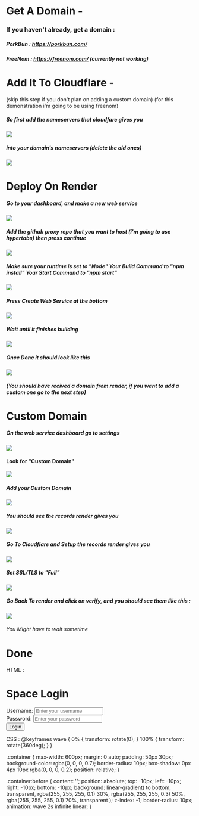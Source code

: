 # Get A Domain -
### If you haven't already, get a domain :
##### PorkBun : https://porkbun.com/
##### FreeNom : https://freenom.com/ (currently not working)

# Add It To Cloudflare -
(skip this step if you don't plan on adding a custom domain)
(for this demonstration i'm going to be using freenom)
##### So first add the nameservers that cloudfare gives you
![](https://github.com/TheNearEnd/How-To-Deploy-A-Proxy/blob/main/images/Screenshot%202023-03-03%207.09.26%20PM.png)
##### into your domain's nameservers (delete the old ones)
![](https://github.com/TheNearEnd/How-To-Deploy-A-Proxy/blob/main/images/Screenshot%202023-03-03%207.11.45%20PM.png)

# Deploy On Render
##### Go to your dashboard, and make a new web service
![](https://github.com/TheNearEnd/How-To-Deploy-A-Proxy/blob/main/images/Screenshot%202023-03-03%207.20.38%20PM.png)
##### Add the github proxy repo that you want to host (i'm going to use hypertabs) then press continue
![](https://github.com/TheNearEnd/How-To-Deploy-A-Proxy/blob/main/images/Screenshot%202023-03-03%207.26.07%20PM.png)
##### Make sure your runtime is set to "Node" Your Build Command to "npm install" Your Start Command to "npm start"
![](https://github.com/TheNearEnd/How-To-Deploy-A-Proxy/blob/main/images/Screenshot%202023-03-03%207.28.40%20PM.png)
##### Press Create Web Service at the bottom
![](https://github.com/TheNearEnd/How-To-Deploy-A-Proxy/blob/main/images/Screenshot%202023-03-03%207.31.40%20PM.png)
##### Wait until it finishes building
![](https://github.com/TheNearEnd/How-To-Deploy-A-Proxy/blob/main/images/Screenshot%202023-03-03%207.33.19%20PM.png)
##### Once Done it should look like this
![](https://github.com/TheNearEnd/How-To-Deploy-A-Proxy/blob/main/images/Screenshot%202023-03-03%207.36.59%20PM.png)
##### (You should have recived a domain from render, if you want to add a custom one go to the next step)
# Custom Domain
##### On the web service dashboard go to settings
![](https://github.com/TheNearEnd/How-To-Deploy-A-Proxy/blob/main/images/Screenshot%202023-03-04%2010.51.39%20AM.png)
#### Look for "Custom Domain"
![](https://github.com/TheNearEnd/How-To-Deploy-A-Proxy/blob/main/images/Screenshot%202023-03-04%2010.55.57%20AM.png)
##### Add your Custom Domain 
![](https://github.com/TheNearEnd/How-To-Deploy-A-Proxy/blob/main/images/Screenshot%202023-03-04%2010.57.33%20AM.png)
##### You should see the records render gives you
![](https://github.com/TheNearEnd/How-To-Deploy-A-Proxy/blob/main/images/Screenshot%202023-03-04%2010.58.18%20AM.png)
##### Go To Cloudflare and Setup the records render gives you
![](https://github.com/TheNearEnd/How-To-Deploy-A-Proxy/blob/main/images/Screenshot%202023-03-04%2010.59.33%20AM.png)
##### Set SSL/TLS to "Full"
![](https://github.com/TheNearEnd/How-To-Deploy-A-Proxy/blob/main/images/Screenshot%202023-03-04%2011.00.42%20AM.png)
##### Go Back To render and click on verify, and you should see them like this :
![](https://github.com/TheNearEnd/How-To-Deploy-A-Proxy/blob/main/images/Screenshot%202023-03-04%2011.04.01%20AM.png)
###### You Might have to wait sometime
# Done

HTML :
<!DOCTYPE html>
<html lang="en">
<head>
  <meta charset="UTF-8">
  <title>Space Login Form</title>
  <link rel="stylesheet" href="style.css">
</head>
<body>
  <div class="container">
    <h1>Space Login</h1>
    <form>
      <div class="form-group">
        <label for="username">Username:</label>
        <input type="text" id="username" name="username" placeholder="Enter your username" required>
      </div>
      <div class="form-group">
        <label for="password">Password:</label>
        <input type="password" id="password" name="password" placeholder="Enter your password" required>
      </div>
      <button type="submit">Login</button>
    </form>
  </div>
</body>
</html>

CSS :
@keyframes wave {
  0% {
    transform: rotate(0);
  }
  100% {
    transform: rotate(360deg);
  }
}

.container {
  max-width: 600px;
  margin: 0 auto;
  padding: 50px 30px;
  background-color: rgba(0, 0, 0, 0.7);
  border-radius: 10px;
  box-shadow: 0px 4px 10px rgba(0, 0, 0, 0.2);
  position: relative;
}

.container:before {
  content: '';
  position: absolute;
  top: -10px;
  left: -10px;
  right: -10px;
  bottom: -10px;
  background: linear-gradient(
    to bottom,
    transparent,
    rgba(255, 255, 255, 0.1) 30%,
    rgba(255, 255, 255, 0.3) 50%,
    rgba(255, 255, 255, 0.1) 70%,
    transparent
  );
  z-index: -1;
  border-radius: 10px;
  animation: wave 2s infinite linear;
}
